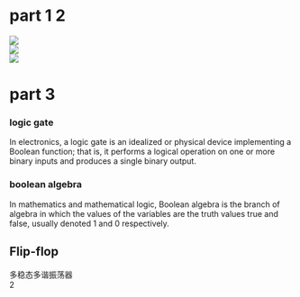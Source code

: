 # part 1 2     
![](http://a1.qpic.cn/psb?/c14afc9a-e033-4fe6-bcba-f14888f5d08f/dDY5YSUl2zgw6AmYHIBjmpvZc4YjSFiaUdGztRVptDQ!/b/dDQBAAAAAAAA&ek=1&kp=1&pt=0&bo=6QM2BQAAAAARF*k!&tl=1&vuin=2270654937&tm=1540400400&sce=60-4-3&rf=viewer_4)    
![](http://m.qpic.cn/psb?/c14afc9a-e033-4fe6-bcba-f14888f5d08f/kIyXtkYxPOW78Go3i8vGw250Yxr0dywZUh7wPZH93Zc!/b/dDUBAAAAAAAA&bo=6QM2BQAAAAARF*k!&rf=viewer_4)     
![](http://m.qpic.cn/psb?/c14afc9a-e033-4fe6-bcba-f14888f5d08f/KVdvXsz.CKlLBemvqcxRDOXrPHyhQtOfwQQLR75DJIY!/b/dDEBAAAAAAAA&bo=6QM2BQAAAAARF*k!&rf=viewer_4)    
# part 3   
### logic gate    
In electronics, a logic gate is an idealized or physical device implementing a Boolean function; that is, it performs a logical operation on one or more binary inputs and produces a single binary output.     
### boolean algebra     
In mathematics and mathematical logic, Boolean algebra is the branch of algebra in which the values of the variables are the truth values true and false, usually denoted 1 and 0 respectively.       
## Flip-flop    
多稳态多谐振荡器     
2    
